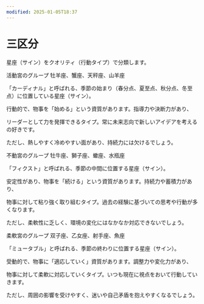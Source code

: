 ```yaml
---
modified: 2025-01-05T18:37
---
```

# 三区分

星座（サイン）をクオリティ（行動タイプ）で分類します。

活動宮のグループ 牡羊座、蟹座、天秤座、山羊座

「カーディナル」と呼ばれる、季節の始まり（春分点、夏至点、秋分点、冬至点）に位置している星座（サイン）。

行動的で、物事を「始める」という資質があります。指導力や決断力があり、

リーダーとして力を発揮できるタイプ。常に未来志向で新しいアイデアを考えるの好きです。

ただし、熱しやすく冷めやすい面があり、持続力には欠けるでしょう。

不動宮のグループ 牡牛座、獅子座、蠍座、水瓶座

「フィクスト」と呼ばれる、季節の中間に位置する星座（サイン）。

安定性があり、物事を「続ける」という資質があります。持続力や蓄積力があり、

物事に対して粘り強く取り組むタイプ。過去の経験に基づいての思考や行動が多くなります。

ただし、柔軟性に乏しく、環境の変化にはなかなか対応できないでしょう。

柔軟宮のグループ 双子座、乙女座、射手座、魚座

「ミュータブル」と呼ばれる、季節の終わりに位置する星座（サイン）。

受動的で、物事に「適応していく」資質があります。調整力や変化力があり、

物事に対して柔軟に対応していくタイプ。いつも現在に視点をおいて行動していきます。

ただし、周囲の影響を受けやすく、迷いや自己矛盾を抱えやすくなるでしょう。